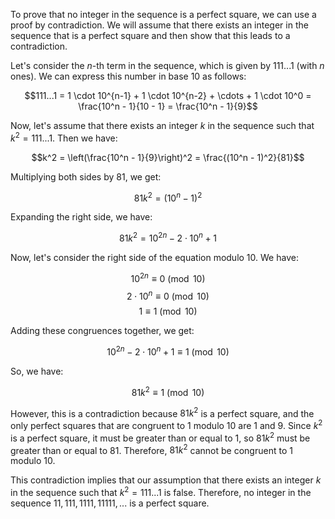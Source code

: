  To prove that no integer in the sequence is a perfect square, we can use a proof by contradiction. We will assume that there exists an integer in the sequence that is a perfect square and then show that this leads to a contradiction.

Let's consider the $n$-th term in the sequence, which is given by $111...1$ (with $n$ ones). We can express this number in base 10 as follows:

$$111...1 = 1 \cdot 10^{n-1} + 1 \cdot 10^{n-2} + \cdots + 1 \cdot 10^0 = \frac{10^n - 1}{10 - 1} = \frac{10^n - 1}{9}$$

Now, let's assume that there exists an integer $k$ in the sequence such that $k^2 = 111...1$. Then we have:

$$k^2 = \left(\frac{10^n - 1}{9}\right)^2 = \frac{(10^n - 1)^2}{81}$$

Multiplying both sides by $81$, we get:

$$81k^2 = (10^n - 1)^2$$

Expanding the right side, we have:

$$81k^2 = 10^{2n} - 2 \cdot 10^n + 1$$

Now, let's consider the right side of the equation modulo 10. We have:

$$10^{2n} \equiv 0 \pmod{10}$$
$$2 \cdot 10^n \equiv 0 \pmod{10}$$
$$1 \equiv 1 \pmod{10}$$

Adding these congruences together, we get:

$$10^{2n} - 2 \cdot 10^n + 1 \equiv 1 \pmod{10}$$

So, we have:

$$81k^2 \equiv 1 \pmod{10}$$

However, this is a contradiction because $81k^2$ is a perfect square, and the only perfect squares that are congruent to 1 modulo 10 are 1 and 9. Since $k^2$ is a perfect square, it must be greater than or equal to 1, so $81k^2$ must be greater than or equal to 81. Therefore, $81k^2$ cannot be congruent to 1 modulo 10.

This contradiction implies that our assumption that there exists an integer $k$ in the sequence such that $k^2 = 111...1$ is false. Therefore, no integer in the sequence $11, 111, 1111, 11111, ...$ is a perfect square.